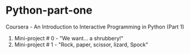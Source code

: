 # Python-part-one
Coursera - An Introduction to Interactive Programming in Python (Part 1)

<ol>
  <li>Mini-project # 0 - "We want... a shrubbery!"</li>
  <li>Mini-project # 1 - "Rock, paper, scissor, lizard, Spock"</li>
  
</ol>

